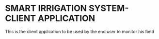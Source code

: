 # SMART IRRIGATION SYSTEM- CLIENT APPLICATION

This is the client application to be used by the end user to monitor his field
